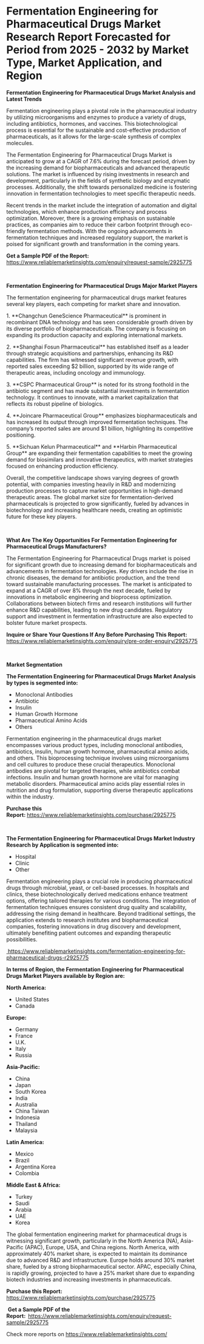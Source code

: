 <p><h1>Fermentation Engineering for Pharmaceutical Drugs Market Research Report Forecasted for Period from 2025 -  2032 by Market Type, Market Application, and Region</h1></p><p><strong>Fermentation Engineering for Pharmaceutical Drugs Market Analysis and Latest Trends</strong></p>
<p><p>Fermentation engineering plays a pivotal role in the pharmaceutical industry by utilizing microorganisms and enzymes to produce a variety of drugs, including antibiotics, hormones, and vaccines. This biotechnological process is essential for the sustainable and cost-effective production of pharmaceuticals, as it allows for the large-scale synthesis of complex molecules.</p><p>The Fermentation Engineering for Pharmaceutical Drugs Market is anticipated to grow at a CAGR of 7.6% during the forecast period, driven by the increasing demand for biopharmaceuticals and advanced therapeutic solutions. The market is influenced by rising investments in research and development, particularly in the fields of synthetic biology and enzymatic processes. Additionally, the shift towards personalized medicine is fostering innovation in fermentation technologies to meet specific therapeutic needs.</p><p>Recent trends in the market include the integration of automation and digital technologies, which enhance production efficiency and process optimization. Moreover, there is a growing emphasis on sustainable practices, as companies aim to reduce their carbon footprint through eco-friendly fermentation methods. With the ongoing advancements in fermentation techniques and increased regulatory support, the market is poised for significant growth and transformation in the coming years.</p></p>
<p><strong>Get a Sample PDF of the Report:&nbsp;</strong> <a href="https://www.reliablemarketinsights.com/enquiry/request-sample/2925775?utm_campaign=3164&utm_medium=2&utm_source=Github&utm_content=ia&utm_term=12032025&utm_id=fermentation-engineering-for-pharmaceutical-drugs">https://www.reliablemarketinsights.com/enquiry/request-sample/2925775</a></p>
<p>&nbsp;</p>
<p><strong>Fermentation Engineering for Pharmaceutical Drugs Major Market Players</strong></p>
<p><p>The fermentation engineering for pharmaceutical drugs market features several key players, each competing for market share and innovation. </p><p>1. **Changchun GeneScience Pharmaceutical** is prominent in recombinant DNA technology and has seen considerable growth driven by its diverse portfolio of biopharmaceuticals. The company is focusing on expanding its production capacity and exploring international markets.</p><p>2. **Shanghai Fosun Pharmaceutical** has established itself as a leader through strategic acquisitions and partnerships, enhancing its R&D capabilities. The firm has witnessed significant revenue growth, with reported sales exceeding $2 billion, supported by its wide range of therapeutic areas, including oncology and immunology.</p><p>3. **CSPC Pharmaceutical Group** is noted for its strong foothold in the antibiotic segment and has made substantial investments in fermentation technology. It continues to innovate, with a market capitalization that reflects its robust pipeline of biologics.</p><p>4. **Joincare Pharmaceutical Group** emphasizes biopharmaceuticals and has increased its output through improved fermentation techniques. The company’s reported sales are around $1 billion, highlighting its competitive positioning.</p><p>5. **Sichuan Kelun Pharmaceutical** and **Harbin Pharmaceutical Group** are expanding their fermentation capabilities to meet the growing demand for biosimilars and innovative therapeutics, with market strategies focused on enhancing production efficiency.</p><p>Overall, the competitive landscape shows varying degrees of growth potential, with companies investing heavily in R&D and modernizing production processes to capture market opportunities in high-demand therapeutic areas. The global market size for fermentation-derived pharmaceuticals is projected to grow significantly, fueled by advances in biotechnology and increasing healthcare needs, creating an optimistic future for these key players.</p></p>
<p>&nbsp;</p>
<p><strong>What Are The Key Opportunities For Fermentation Engineering for Pharmaceutical Drugs Manufacturers?</strong></p>
<p><p>The Fermentation Engineering for Pharmaceutical Drugs market is poised for significant growth due to increasing demand for biopharmaceuticals and advancements in fermentation technologies. Key drivers include the rise in chronic diseases, the demand for antibiotic production, and the trend toward sustainable manufacturing processes. The market is anticipated to expand at a CAGR of over 8% through the next decade, fueled by innovations in metabolic engineering and bioprocess optimization. Collaborations between biotech firms and research institutions will further enhance R&D capabilities, leading to new drug candidates. Regulatory support and investment in fermentation infrastructure are also expected to bolster future market prospects.</p></p>
<p><strong>Inquire or Share Your Questions If Any Before Purchasing This Report:</strong> <a href="https://www.reliablemarketinsights.com/enquiry/pre-order-enquiry/2925775?utm_campaign=3164&utm_medium=2&utm_source=Github&utm_content=ia&utm_term=12032025&utm_id=fermentation-engineering-for-pharmaceutical-drugs">https://www.reliablemarketinsights.com/enquiry/pre-order-enquiry/2925775</a></p>
<p>&nbsp;</p>
<p><strong>Market Segmentation</strong></p>
<p><strong>The Fermentation Engineering for Pharmaceutical Drugs Market Analysis by types is segmented into:</strong></p>
<p><ul><li>Monoclonal Antibodies</li><li>Antibiotic</li><li>Insulin</li><li>Human Growth Hormone</li><li>Pharmaceutical Amino Acids</li><li>Others</li></ul></p>
<p><p>Fermentation engineering in the pharmaceutical drugs market encompasses various product types, including monoclonal antibodies, antibiotics, insulin, human growth hormone, pharmaceutical amino acids, and others. This bioprocessing technique involves using microorganisms and cell cultures to produce these crucial therapeutics. Monoclonal antibodies are pivotal for targeted therapies, while antibiotics combat infections. Insulin and human growth hormone are vital for managing metabolic disorders. Pharmaceutical amino acids play essential roles in nutrition and drug formulation, supporting diverse therapeutic applications within the industry.</p></p>
<p><strong>Purchase this Report:&nbsp;</strong><a href="https://www.reliablemarketinsights.com/purchase/2925775?utm_campaign=3164&utm_medium=2&utm_source=Github&utm_content=ia&utm_term=12032025&utm_id=fermentation-engineering-for-pharmaceutical-drugs">https://www.reliablemarketinsights.com/purchase/2925775</a></p>
<p>&nbsp;</p>
<p><strong>The Fermentation Engineering for Pharmaceutical Drugs Market Industry Research by Application is segmented into:</strong></p>
<p><ul><li>Hospital</li><li>Clinic</li><li>Other</li></ul></p>
<p><p>Fermentation engineering plays a crucial role in producing pharmaceutical drugs through microbial, yeast, or cell-based processes. In hospitals and clinics, these biotechnologically derived medications enhance treatment options, offering tailored therapies for various conditions. The integration of fermentation techniques ensures consistent drug quality and scalability, addressing the rising demand in healthcare. Beyond traditional settings, the application extends to research institutes and biopharmaceutical companies, fostering innovations in drug discovery and development, ultimately benefiting patient outcomes and expanding therapeutic possibilities.</p></p>
<p><a href="https://www.reliablemarketinsights.com/fermentation-engineering-for-pharmaceutical-drugs-r2925775?utm_campaign=3164&utm_medium=2&utm_source=Github&utm_content=ia&utm_term=12032025&utm_id=fermentation-engineering-for-pharmaceutical-drugs">&nbsp;https://www.reliablemarketinsights.com/fermentation-engineering-for-pharmaceutical-drugs-r2925775</a></p>
<p><strong>In terms of Region, the Fermentation Engineering for Pharmaceutical Drugs Market Players available by Region are:</strong></p>
<p>
    <p> <strong> North America: </strong>
        <ul>
            <li>United States</li>
            <li>Canada</li>
        </ul>
        </p> 
    <p> <strong> Europe: </strong>
        <ul>
            <li>Germany</li>
            <li>France</li>
            <li>U.K.</li>
            <li>Italy</li>
            <li>Russia</li>
        </ul>
        </p> 
    <p> <strong> Asia-Pacific: </strong>
        <ul>
            <li>China</li>
            <li>Japan</li>
            <li>South Korea</li>
            <li>India</li>
            <li>Australia</li>
            <li>China Taiwan</li>
            <li>Indonesia</li>
            <li>Thailand</li>
            <li>Malaysia</li>
        </ul>
        </p> 
    <p> <strong> Latin America: </strong>
        <ul>
            <li>Mexico</li>
            <li>Brazil</li>
            <li>Argentina Korea</li>
            <li>Colombia</li>
        </ul>
        </p> 
    <p> <strong> Middle East & Africa: </strong>
        <ul>
            <li>Turkey</li>
            <li>Saudi</li>
            <li>Arabia</li>
            <li>UAE</li>
            <li>Korea</li>
        </ul>
    </p>
    </p>
<p><p>The global fermentation engineering market for pharmaceutical drugs is witnessing significant growth, particularly in the North America (NA), Asia-Pacific (APAC), Europe, USA, and China regions. North America, with approximately 40% market share, is expected to maintain its dominance due to advanced R&D and infrastructure. Europe holds around 30% market share, fueled by a strong biopharmaceutical sector. APAC, especially China, is rapidly growing, projected to have a 25% market share due to expanding biotech industries and increasing investments in pharmaceuticals.</p></p>
<p><strong>Purchase this Report: </strong><a href="https://www.reliablemarketinsights.com/purchase/2925775?utm_campaign=3164&utm_medium=2&utm_source=Github&utm_content=ia&utm_term=12032025&utm_id=fermentation-engineering-for-pharmaceutical-drugs">https://www.reliablemarketinsights.com/purchase/2925775</a></p>
<p>&nbsp;<strong>Get a Sample PDF of the Report:&nbsp;&nbsp;</strong><a href="https://www.reliablemarketinsights.com/enquiry/request-sample/2925775?utm_campaign=3164&utm_medium=2&utm_source=Github&utm_content=ia&utm_term=12032025&utm_id=fermentation-engineering-for-pharmaceutical-drugs">https://www.reliablemarketinsights.com/enquiry/request-sample/2925775</a></p>
<p><strong></strong></p>
<p>Check more reports on <a href="https://www.reliablemarketinsights.com/?utm_campaign=3164&utm_medium=2&utm_source=Github&utm_content=ia&utm_term=12032025&utm_id=fermentation-engineering-for-pharmaceutical-drugs">https://www.reliablemarketinsights.com/</a></p>